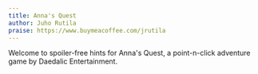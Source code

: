 ```yaml
---
title: Anna's Quest
author: Juho Rutila
praise: https://www.buymeacoffee.com/jrutila
---
```


Welcome to spoiler-free hints for Anna's Quest, a point-n-click adventure game by Daedalic Entertainment.
